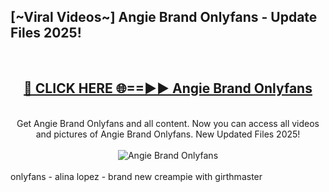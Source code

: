 <h2>[~Viral Videos~] Angie Brand Onlyfans - Update Files 2025!</h2>
<br>
<div align="center">
<h2><a href="https://betterlinks.top/A2PfLJ" rel="nofollow">🔴 CLICK HERE 🌐==►► Angie Brand Onlyfans</a></h2>
<br>
Get Angie Brand Onlyfans and all content. Now you can access all videos and pictures of Angie Brand Onlyfans. New Updated Files 2025!
<br>
<br>
<a href="https://betterlinks.top/A2PfLJ" rel="nofollow" data-target="animated-image.originalLink"><img src="https://i.ibb.co.com/WyWwxjT/player-gif2.gif" alt="Angie Brand Onlyfans" style="max-width: 100%; display: inline-block;" data-target="animated-image.originalImage"></a>
</div>
<br>
onlyfans - alina lopez - brand new creampie with girthmaster